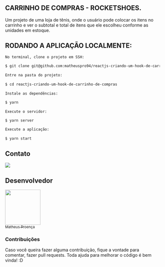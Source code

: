 ## CARRINHO DE COMPRAS - ROCKETSHOES.

Um projeto de uma loja de tênis, onde o usuário pode colocar os itens no carrinho e ver o subtotal e total de itens que ele escolheu conforme as unidades em estoque.

## RODANDO A APLICAÇÃO LOCALMENTE:

```bash
No terminal, clone o projeto em SSH:
 
$ git clone git@github.com:matheuspro94/reactjs-criando-um-hook-de-carrinho-de-compras.git
 
Entre na pasta do projeto:
 
$ cd reactjs-criando-um-hook-de-carrinho-de-compras
 
Instale as dependências:
 
$ yarn
 
Execute o servidor:

$ yarn server

Execute a aplicação:
 
$ yarn start
```

## Contato
 
<a targer="_blank" href="https://www.linkedin.com/in/matheus-proenca-dev/"><img src="https://img.icons8.com/fluency/48/000000/linkedin.png"/></a>
 
## Desenvolvedor
 
[<img src="https://avatars.githubusercontent.com/u/74427703?v=4" width=115><br><sub>Matheus Proença</sub>](https://github.com/mroenca40)
 
### Contribuições
 
Caso você queira fazer alguma contribuição, fique a vontade para comentar, fazer pull requests. Toda ajuda para melhorar o código é bem vinda! :D
 
###
